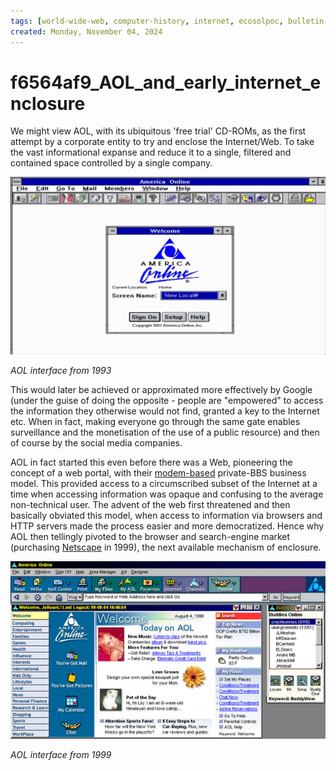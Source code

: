 ```yaml
---
tags: [world-wide-web, computer-history, internet, ecosolpoc, bulletin-boards]
created: Monday, November 04, 2024
---
```


# f6564af9_AOL_and_early_internet_enclosure

We might view AOL, with its ubiquitous 'free trial' CD-ROMs, as the first
attempt by a corporate entity to try and enclose the Internet/Web. To take the
vast informational expanse and reduce it to a single, filtered and contained
space controlled by a single company.

![Early AOL interface](static/aol-on-windows.jpg)

_AOL interface from 1993_

This would later be achieved or approximated more effectively by Google (under
the guise of doing the opposite - people are "empowered" to access the
information they otherwise would not find, granted a key to the Internet etc.
When in fact, making everyone go through the same gate enables surveillance and
the monetisation of the use of a public resource) and then of course by the
social media companies.

AOL in fact started this even before there was a Web, pioneering the concept of
a web portal, with their [modem-based](cfbef1c4_web_precursors.md) private-BBS
business model. This provided access to a circumscribed subset of the Internet
at a time when accessing information was opaque and confusing to the average
non-technical user. The advent of the web first threatened and then basically
obviated this model, when access to information via browsers and HTTP servers
made the process easier and more democratized. Hence why AOL then tellingly
pivoted to the browser and search-engine market (purchasing
[Netscape](c301a0b3-1d8_Mosaic_Netscape_and_Browser_Wars.md) in 1999), the next
available mechanism of enclosure.

![AOL homepage](static/aol-original.jpg)

_AOL interface from 1999_

